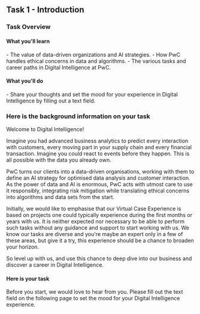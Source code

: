 <h2>Task 1 - Introduction</h2>
<h3>Task Overview</h3>
<h4>What you'll learn</h4>
 - The value of data-driven organizations and AI strategies.
 - How PwC handles ethical concerns in data and algorithms.
 - The various tasks and career paths in Digital Intelligence at PwC.

<h4>What you'll do</h4>
 - Share your thoughts and set the mood for your experience in Digital Intelligence by filling out a text field.

<h3>Here is the background information on your task</h3>
Welcome to Digital Intelligence!

Imagine you had advanced business analytics to predict every interaction with customers, every moving part in your supply chain and every financial transaction. Imagine you could react to events before they happen. This is all possible with the data you already own.

PwC turns our clients into a data-driven organisations, working with them to define an AI strategy for optimised data analysis and customer interaction. As the power of data and AI is enormous, PwC acts with utmost care to use it responsibly, integrating risk mitigation while translating ethical concerns into algorithms and data sets from the start. 

Initially, we would like to emphasise that our Virtual Case Experience is based on projects one could typically experience during the first months or years with us. It is neither expected nor necessary to be able to perform such tasks without any guidance and support to start working with us. We know our tasks are diverse and you're maybe an expert only in a few of these areas, but give it a try, this experience should be a chance to broaden your horizon.

So level up with us, and use this chance to deep dive into our business and discover a career in Digital Intelligence.

<h4>Here is your task</h4>
Before you start, we would love to hear from you. Please fill out the text field on the following page to set the mood for your Digital Intelligence experience.
